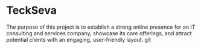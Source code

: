 # TeckSeva 

The purpose of this project is to establish a strong online presence for an IT consulting and services company, showcase its core offerings, and attract potential clients with an engaging, user-friendly layout.
git 